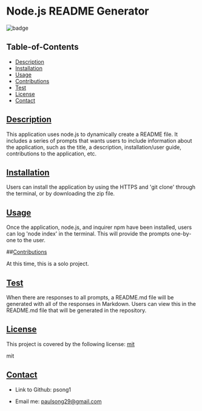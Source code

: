
  # Node.js README Generator

  ![badge](https://img.shields.io/badge/license-mit-blue)

  ## Table-of-Contents

  * [Description](#description)
  * [Installation](#install)
  * [Usage](#usage)
  * [Contributions](#contribute)
  * [Test](#test)
  * [License](#license)
  * [Contact](#contact)
  
  ## [Description](#table-of-contents)

  This application uses node.js to dynamically create a README file. It includes a series of prompts that wants users to include information about the application, such as the title, a description, installation/user guide, contributions to the application, etc.

  ## [Installation](#table-of-contents)

  Users can install the application by using the HTTPS and 'git clone' through the terminal, or by downloading the zip file.

  ## [Usage](#table-of-contents)

  Once the application, node.js, and inquirer npm have been installed, users can log 'node index' in the terminal. This will provide the prompts one-by-one to the user.

  ##[Contributions](#table-of-contents)

  At this time, this is a solo project.

  ## [Test](#table-of-contents)

  When there are responses to all prompts, a README.md file will be generated with all of the responses in Markdown. Users can view this in the README.md file that will be generated in the repository.

  ## [License](#table-of-contents) 
  This project is covered by the following license:
  [mit](https://choosealicense.com/licenses/mit)
  

  mit

  ## [Contact](#table-of-contents)

  * Link to Github: psong1

  * Email me: paulsong29@gmail.com

